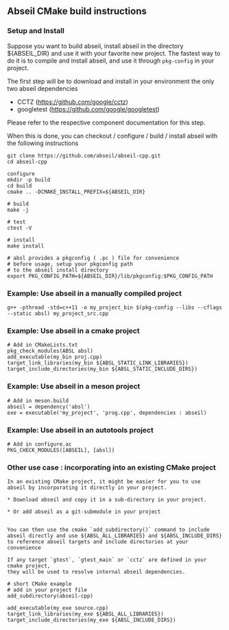 
## Abseil CMake build instructions



### Setup and Install
Suppose you want to build abseil, install abseil in the directory ${ABSEIL_DIR} and use it
with your favorite new project. The fastest way to do it is to compile and install abseil,
and use it through `pkg-config` in your project.

The first step will be to download and install in your environment the only two abseil dependencies
  * CCTZ (https://github.com/google/cctz)
  * googletest (https://github.com/google/googletest)

Please refer to the respective component documentation for this step.

When this is done, you can checkout / configure / build / install abseil with the following instructions

    git clone https://github.com/abseil/abseil-cpp.git
    cd abseil-cpp 

    configure
    mkdir -p build
    cd build
    cmake .. -DCMAKE_INSTALL_PREFIX=${ABSEIL_DIR} 

    # build
    make -j

    # test
    ctest -V

    # install
    make install

    # absl provides a pkgconfig ( .pc ) file for convenience
    # before usage, setup your pkgconfig path
    # to the abseil install directory
    export PKG_CONFIG_PATH=${ABSEIL_DIR}/lib/pkgconfig:$PKG_CONFIG_PATH


### Example: Use abseil in a manually compiled project

    g++ -pthread -std=c++11 -o my_project_bin $(pkg-config --libs --cflags --static absl) my_project_src.cpp

### Example: Use abseil in a cmake project

    # Add in CMakeLists.txt
    pkg_check_modules(ABSL absl)
    add_executable(my_bin proj.cpp)
    target_link_libraries(my_bin ${ABSL_STATIC_LINK_LIBRARIES})
    target_include_directories(my_bin ${ABSL_STATIC_INCLUDE_DIRS})

### Example: Use abseil in a meson project

    # Add in meson.build
    abseil = dependency('absl')
    exe = executable('my_project', 'prog.cpp', dependencies : abseil)

### Example: Use abseil in an autotools project
    
    # Add in configure.ac
    PKG_CHECK_MODULES([ABSEIL], [absl])



### Other use case : incorporating into an existing CMake project

    In an existing CMake project, it might be easier for you to use
    abseil by incorporating it directly in your project.

    * Download abseil and copy it in a sub-directory in your project.

    * Or add abseil as a git-submodule in your project


    You can then use the cmake `add_subdirectory()` command to include
    abseil directly and use ${ABSL_ALL_LIBRARIES} and ${ABSL_INCLUDE_DIRS}
    to reference abseil targets and include directories at your convenience

    If any target `gtest`, `gtest_main` or `cctz` are defined in your cmake project,
    they will be used to resolve internal abseil dependencies.

    # short CMake example
    # add in your project file
    add_subdirectory(abseil-cpp)

    add_executable(my_exe source.cpp)
    target_link_libraries(my_exe ${ABSL_ALL_LIBRARIES})
    target_include_directories(my_exe ${ABSL_INCLUDE_DIRS})





